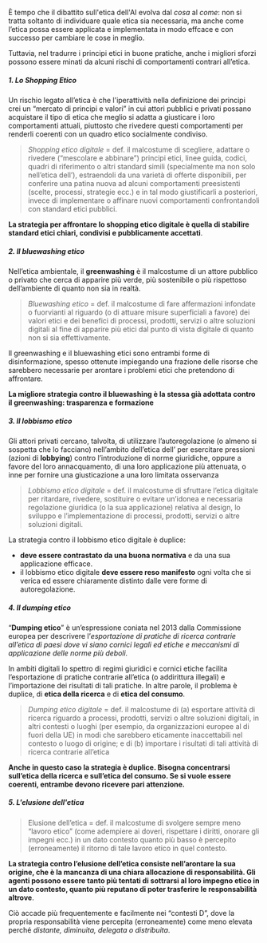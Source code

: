 È tempo che il dibattito sull'etica dell'AI evolva dal *cosa* al *come*: non si tratta soltanto di individuare quale etica sia necessaria, ma anche come l’etica possa essere applicata e implementata in modo effcace e con successo per cambiare le cose in meglio.

Tuttavia, nel tradurre i principi etici in buone pratiche, anche i migliori sforzi possono essere minati da alcuni rischi di comportamenti contrari all’etica.

##### 1. Lo Shopping Etico

Un rischio legato all’etica è che l'iperattività nella definizione dei principi crei un “mercato di principi e valori” in cui attori pubblici e privati possano acquistare il tipo di etica che meglio si adatta a giusticare i loro comportamenti attuali, piuttosto che rivedere questi comportamenti per renderli coerenti con un quadro etico socialmente condiviso.

> *Shopping etico digitale* = def. il malcostume di scegliere, adattare o rivedere (“mescolare e abbinare”) principi etici, linee guida, codici, quadri di riferimento o altri standard simili (specialmente ma non solo nell’etica dell’), estraendoli da una varietà di offerte disponibili, per conferire una patina nuova ad alcuni comportamenti preesistenti (scelte, processi, strategie ecc.) e in tal modo giustificarli a posteriori, invece di implementare o affinare nuovi comportamenti confrontandoli con standard etici pubblici.

**La strategia per affrontare lo shopping etico digitale è quella di stabilire standard etici chiari, condivisi e pubblicamente accettati**.

##### 2. Il bluewashing etico

Nell’etica ambientale, il **greenwashing** è il malcostume di un attore pubblico o privato che cerca di apparire più verde, più sostenibile o più rispettoso dell’ambiente di quanto non sia in realtà.

> *Bluewashing etico* = def. il malcostume di fare affermazioni infondate o fuorvianti al riguardo (o di attuare misure superficiali a favore) dei valori etici e dei benefici di processi, prodotti, servizi o altre soluzioni digitali al fine di apparire più etici dal punto di vista digitale di quanto non si sia effettivamente.

Il greenwashing e il bluewashing etici sono entrambi forme di disinformazione, spesso ottenute impiegando una frazione delle risorse che sarebbero necessarie per arontare i problemi etici che pretendono di affrontare.

**La migliore strategia contro il bluewashing è la stessa già adottata contro il greenwashing: trasparenza e formazione**

##### 3. Il lobbismo etico

Gli attori privati cercano, talvolta, di utilizzare l’autoregolazione (o almeno si sospetta che lo facciano) nell’ambito dell’etica dell’ per esercitare pressioni (azioni di **lobbying**) contro l’introduzione di norme giuridiche, oppure a favore del loro annacquamento, di una loro applicazione più attenuata, o inne per fornire una giusticazione a una loro limitata osservanza

> *Lobbismo etico digitale* = def. il malcostume di sfruttare l’etica digitale per ritardare, rivedere, sostituire o evitare un’idonea e necessaria regolazione giuridica (o la sua applicazione) relativa al design, lo sviluppo e l’implementazione di processi, prodotti, servizi o altre soluzioni digitali.

La strategia contro il lobbismo etico digitale è duplice:
- **deve essere contrastato da una buona normativa** e da una sua applicazione efficace. 
- il lobbismo etico digitale **deve essere reso manifesto** ogni volta che si verica ed essere chiaramente distinto dalle vere forme di autoregolazione.

##### 4. Il dumping etico

“**Dumping etico**” è un’espressione coniata nel 2013 dalla Commissione europea per descrivere l’*esportazione di pratiche di ricerca contrarie all’etica di paesi dove vi siano cornici legali ed etiche e meccanismi di applicazione delle norme più deboli.*

In ambiti digitali lo spettro di regimi giuridici e cornici etiche facilita l’esportazione di pratiche contrarie all’etica (o addirittura illegali) e l’importazione dei risultati di tali pratiche. 
In altre parole, il problema è duplice, di **etica della ricerca** e di **etica del consumo**.

> *Dumping etico digitale* = def. il malcostume di 
> (a) esportare attività di ricerca riguardo a processi, prodotti, servizi o altre soluzioni digitali, in altri contesti o luoghi (per esempio, da organizzazioni europee al di fuori della UE) in modi che sarebbero eticamente inaccettabili nel contesto o luogo di origine; e di 
> (b) importare i risultati di tali attività di ricerca contrarie all’etica

**Anche in questo caso la strategia è duplice. Bisogna concentrarsi sull’etica della ricerca e sull’etica del consumo. Se si vuole essere coerenti, entrambe devono ricevere pari attenzione.**


##### 5. L'elusione dell'etica

> Elusione dell’etica = def. il malcostume di svolgere sempre meno “lavoro etico” (come adempiere ai doveri, rispettare i diritti, onorare gli impegni ecc.) in un dato contesto quanto più basso è percepito (erroneamente) il ritorno di tale lavoro etico in quel contesto.


**La strategia contro l’elusione dell’etica consiste nell’arontare la sua origine, che è la mancanza di una chiara allocazione di responsabilità. Gli agenti possono essere tanto più tentati di sottrarsi al loro impegno etico in un dato contesto, quanto più reputano di poter trasferire le responsabilità altrove**.

Ciò accade più frequentemente e facilmente nei “contesti D”, dove la propria responsabilità viene percepita (erroneamente) come meno elevata perché *distante, diminuita, delegata o distribuita*.

